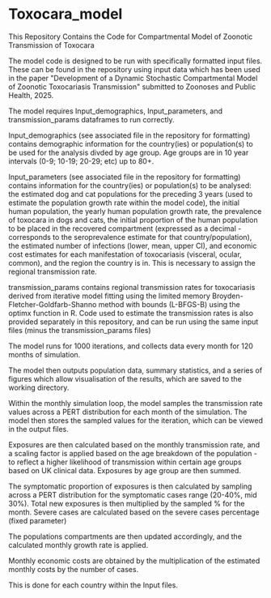 # Toxocara_model
This Repository Contains the Code for Compartmental Model of Zoonotic Transmission of Toxocara

The model code is designed to be run with specifically formatted input files. These can be found in the repository using input data which has been used in the paper "Development of a Dynamic Stochastic Compartmental Model of Zoonotic Toxocariasis Transmission" submitted to Zoonoses and Public Health, 2025.

The model requires Input_demographics, Input_parameters, and transmission_params dataframes to run correctly. 

Input_demographics (see associated file in the repository for formatting) contains demographic information for the country(ies) or population(s) to be used for the analysis divded by age group. Age groups are in 10 year intervals (0-9; 10-19; 20-29; etc) up to 80+.

Input_parameters (see associated file in the repository for formatting) contains information for the country(ies) or population(s) to be analysed: the estimated dog and cat populations for the preceding 3 years (used to estimate the population growth rate within the model code), the initial human population, the yearly human population growth rate, the prevalence of toxocara in dogs and cats, the initial proportion of the human population to be placed in the recovered compartment (expressed as a decimal - corresponds to the seroprevalence estimate for that country/population), the estimated number of infections (lower, mean, upper CI), and economic cost estimates for each manifestation of toxocariasis (visceral, ocular, common), and the region the country is in. This is necessary to assign the regional transmission rate.

transmission_params contains regional transmission rates for toxocariasis derived from iterative model fitting using the limited memory Broyden-Fletcher-Goldfarb-Shanno method with bounds (L-BFGS-B) using the optimx function in R. Code used to estimate the transmission rates is also provided separately in this repository, and can be run using the same input files (minus the transmission_params files)

The model runs for 1000 iterations, and collects data every month for 120 months of simulation.

The model then outputs population data, summary statistics, and a series of figures which allow visualisation of the results, which are saved to the working directory.

Within the monthly simulation loop, the model samples the transmission rate values across a PERT distribution for each month of the simulation. The model then stores the sampled values for the iteration, which can be viewed in the output files.

Exposures are then calculated based on the monthly transmission rate, and a scaling factor is applied based on the age breakdown of the population - to reflect a higher likelihood of transmission within certain age groups based on UK clinical data. Exposures by age group are then summed.

The symptomatic proportion of exposures is then calculated by sampling across a PERT distribution for the symptomatic cases range (20-40%, mid 30%). Total new exposures is then multiplied by the sampled % for the month. Severe cases are calculated based on the severe cases percentage (fixed parameter)

The populations compartments are then updated accordingly, and the calculated monthly growth rate is applied.

Monthly economic costs are obtained by the multiplication of the estimated monthly costs by the number of cases.

This is done for each country within the Input files.

